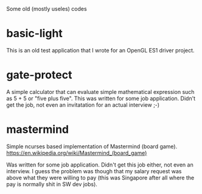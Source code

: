 Some old (mostly useles) codes

basic-light
===========

This is an old test application that I wrote for an OpenGL ES1 driver project.

gate-protect
============

A simple calculator that can evaluate simple mathematical expression such as 5 + 5
or "five plus five". This was written for some job application. Didn't get the job, not even
an invitatation for an actual interview ;-)

mastermind
===========
Simple ncurses based implementation of Mastermind (board game).
https://en.wikipedia.org/wiki/Mastermind_(board_game)

Was written for some job application. Didn't get this job either, not even an interview. I guess the problem was though
that my salary request was above what they were willing to pay (this was Singapore after all where the pay is normally shit in SW dev jobs).








